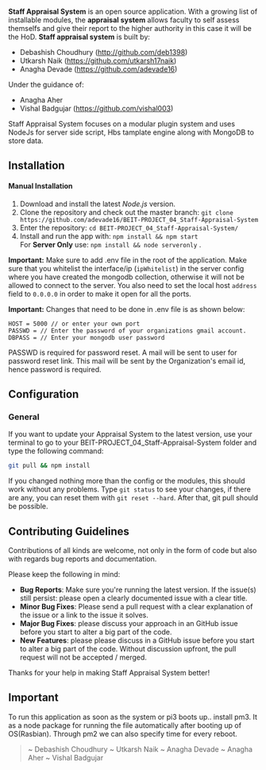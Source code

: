**Staff Appraisal System** is an open source application. With a growing list of installable modules, the **appraisal system** allows faculty to self assess themselfs and give their report to the higher authority in this case it will be the HoD. **Staff appraisal system** is built by:
- Debashish Choudhury (http://github.com/deb1398)
- Utkarsh Naik (https://github.com/utkarsh17naik)
- Anagha Devade (https://github.com/adevade16)

Under the guidance of:
- Anagha Aher
- Vishal Badgujar (https://github.com/vishal003)

Staff Appraisal System focuses on a modular plugin system and uses NodeJs for server side script, Hbs tamplate engine along with MongoDB to store data.

## Installation

#### Manual Installation

1. Download and install the latest *Node.js* version.
2. Clone the repository and check out the master branch: `git clone https://github.com/adevade16/BEIT-PROJECT_04_Staff-Appraisal-System`
3. Enter the repository: `cd BEIT-PROJECT_04_Staff-Appraisal-System/`
4. Install and run the app with: `npm install && npm start` \
   For **Server Only** use: `npm install && node serveronly` .

**Important:** Make sure to add .env file in the root of the application. Make sure that you whitelist the interface/ip (`ipWhitelist`) in the server config where you have created the mongodb collection, otherwise it will not be allowed to connect to the server. You also need to set the local host `address` field to `0.0.0.0` in order to make it open for all the ports.

**Important:** Changes that need to be done in .env file is as shown below:

```
HOST = 5000 // or enter your own port
PASSWD = // Enter the password of your organizations gmail account.
DBPASS = // Enter your mongodb user password
```
PASSWD is required for password reset. A mail will be sent to user for password reset link. This mail will be sent by the Organization's email id, hence password is required.


## Configuration

### General

If you want to update your Appraisal System to the latest version, use your terminal to go to your BEIT-PROJECT_04_Staff-Appraisal-System folder and type the following command:

```bash
git pull && npm install
```

If you changed nothing more than the config or the modules, this should work without any problems.
Type `git status` to see your changes, if there are any, you can reset them with `git reset --hard`. After that, git pull should be possible.

## Contributing Guidelines

Contributions of all kinds are welcome, not only in the form of code but also with regards bug reports and documentation.

Please keep the following in mind:

- **Bug Reports**:  Make sure you're running the latest version. If the issue(s) still persist: please open a clearly documented issue with a clear title.
- **Minor Bug Fixes**: Please send a pull request with a clear explanation of the issue or a link to the issue it solves.
- **Major Bug Fixes**: please discuss your approach in an GitHub issue before you start to alter a big part of the code.
- **New Features**: please please discuss in a GitHub issue before you start to alter a big part of the code. Without discussion upfront, the pull request will not be accepted / merged.

Thanks for your help in making Staff Appraisal System better!

## Important
To run this application as soon as the system or pi3 boots up.. install pm3.
It as a node package for running the file automatically after booting up of OS(Rasbian). Through pm2 we can also specify time for every reboot.

> ~ Debashish Choudhury
> ~ Utkarsh Naik
> ~ Anagha Devade
> ~ Anagha Aher
> ~ Vishal Badgujar
